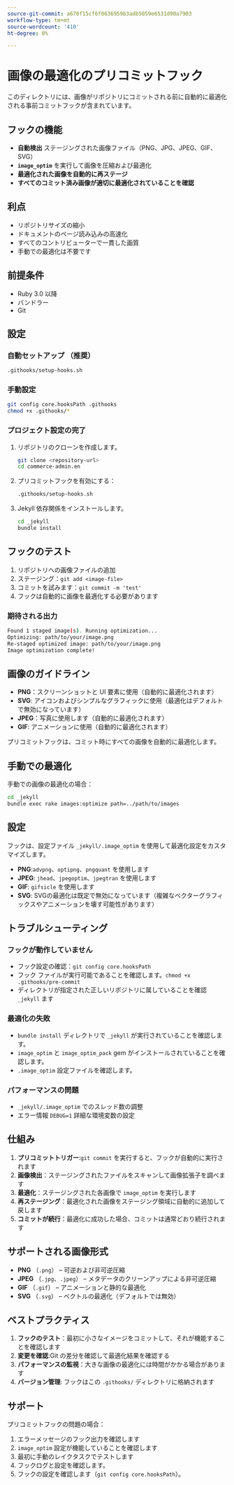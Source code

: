 ```yaml
---
source-git-commit: a670f15cf6f0636959b3adb5059e6531d90a7903
workflow-type: tm+mt
source-wordcount: '410'
ht-degree: 0%

---
```

# 画像の最適化のプリコミットフック

このディレクトリには、画像がリポジトリにコミットされる前に自動的に最適化される事前コミットフックが含まれています。

## フックの機能

- **自動検出** ステージングされた画像ファイル（PNG、JPG、JPEG、GIF、SVG）
- **`image_optim`** を実行して画像を圧縮および最適化
- **最適化された画像を自動的に再ステージ**
- **すべてのコミット済み画像が適切に最適化されていることを確認**

## 利点

- リポジトリサイズの縮小
- ドキュメントのページ読み込みの高速化
- すべてのコントリビューターで一貫した画質
- 手動での最適化は不要です

## 前提条件

- Ruby 3.0 以降
- バンドラー
- Git

## 設定

### 自動セットアップ （推奨）

```bash
.githooks/setup-hooks.sh
```

### 手動設定

```bash
git config core.hooksPath .githooks
chmod +x .githooks/*
```

### プロジェクト設定の完了

1. リポジトリのクローンを作成します。

   ```bash
   git clone <repository-url>
   cd commerce-admin.en
   ```

2. プリコミットフックを有効にする：

   ```bash
   .githooks/setup-hooks.sh
   ```

3. Jekyll 依存関係をインストールします。

   ```bash
   cd _jekyll
   bundle install
   ```

## フックのテスト

1. リポジトリへの画像ファイルの追加
2. ステージング：`git add <image-file>`
3. コミットを試みます：`git commit -m 'test'`
4. フックは自動的に画像を最適化する必要があります

### 期待される出力

```bash
Found 1 staged image(s). Running optimization...
Optimizing: path/to/your/image.png
Re-staged optimized image: path/to/your/image.png
Image optimization complete!
```

## 画像のガイドライン

- **PNG**：スクリーンショットと UI 要素に使用（自動的に最適化されます）
- **SVG**: アイコンおよびシンプルなグラフィックに使用（最適化はデフォルトで無効になっています）
- **JPEG**：写真に使用します（自動的に最適化されます）
- **GIF**: アニメーションに使用（自動的に最適化されます）

プリコミットフックは、コミット時にすべての画像を自動的に最適化します。

## 手動での最適化

手動での画像の最適化の場合：

```bash
cd _jekyll
bundle exec rake images:optimize path=../path/to/images
```

## 設定

フックは、設定ファイル `_jekyll/.image_optim` を使用して最適化設定をカスタマイズします。

- **PNG**:`advpng`、`optipng`、`pngquant` を使用します
- **JPEG**: `jhead`、`jpegoptim`、`jpegtran` を使用します
- **GIF**: `gifsicle` を使用します
- **SVG**: SVGの最適化は既定で無効になっています（複雑なベクターグラフィックスやアニメーションを壊す可能性があります）

## トラブルシューティング

### フックが動作していません

- フック設定の確認：`git config core.hooksPath`
- フック ファイルが実行可能であることを確認します。`chmod +x .githooks/pre-commit`
- ディレクトリが指定された正しいリポジトリに属していることを確認 `_jekyll` ます

### 最適化の失敗

- `bundle install` ディレクトリで `_jekyll` が実行されていることを確認します。
- `image_optim` と `image_optim_pack` gem がインストールされていることを確認します。
- `.image_optim` 設定ファイルを確認します。

### パフォーマンスの問題

- `_jekyll/.image_optim` でのスレッド数の調整
- エラー情報 `DEBUG=1` 詳細な環境変数の設定

## 仕組み

1. **プリコミットトリガー**:`git commit` を実行すると、フックが自動的に実行されます
2. **画像検出**：ステージングされたファイルをスキャンして画像拡張子を調べます
3. **最適化**：ステージングされた各画像で `image_optim` を実行します
4. **再ステージング**：最適化された画像をステージング領域に自動的に追加して戻します
5. **コミットが続行**：最適化に成功した場合、コミットは通常どおり続行されます

## サポートされる画像形式

- **PNG** （`.png`） – 可逆および非可逆圧縮
- **JPEG** （`.jpg`、`.jpeg`） – メタデータのクリーンアップによる非可逆圧縮
- **GIF** （`.gif`） – アニメーションと静的な最適化
- **SVG** （`.svg`） – ベクトルの最適化（デフォルトでは無効）

## ベストプラクティス

1. **フックのテスト**：最初に小さなイメージをコミットして、それが機能することを確認します
2. **変更を確認**:Git の差分を確認して最適化結果を確認する
3. **パフォーマンスの監視**：大きな画像の最適化には時間がかかる場合があります
4. **バージョン管理**: フックはこの `.githooks/` ディレクトリに格納されます

## サポート

プリコミットフックの問題の場合：

1. エラーメッセージのフック出力を確認します
2. `image_optim` 設定が機能していることを確認します
3. 最初に手動のレイクタスクでテストします
4. フックログと設定を確認します。
5. フックの設定を確認します（`git config core.hooksPath`）。
